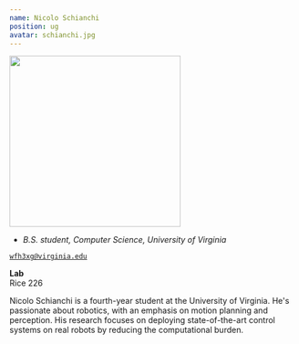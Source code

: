 ```yaml
---
name: Nicolo Schianchi
position: ug
avatar: schianchi.jpg
---
```


<img width="300" src="{{site.baseurl}}/images/people/{{page.avatar}}" data-action="zoom">

- _B.S. student, Computer Science, University of Virginia_ <br>

<i class="fa fa-envelope-o"></i> [`wfh3xg@virginia.edu`](mailto:wfh3xg@virginia.edu)

**Lab**<br>
Rice 226

Nicolo Schianchi is a fourth-year student at the University of Virginia. He's passionate about robotics, with an emphasis on motion planning and perception. His research focuses on deploying state-of-the-art control systems on real robots by reducing the computational burden.
 